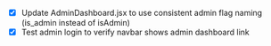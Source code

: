 - [x] Update AdminDashboard.jsx to use consistent admin flag naming (is_admin instead of isAdmin)
- [x] Test admin login to verify navbar shows admin dashboard link
